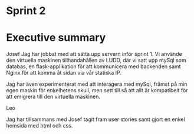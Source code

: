 # Sprint 2
# Executive summary
Josef
Jag har jobbat med att sätta upp servern inför sprint 1. Vi använde den virtuella maskinen tillhandahållen av LUDD, där vi satt upp mySql som databas, en flask-applikation för att kommunicera med backenden samt Nginx för att komma åt sidan via vår statiska IP.

Jag har även experimenterat med att interagera med mySql, främst på min egen maskin för enkelhetens skull, men sett till så att allt är kompatibelt för att emigrera till den virtuella maskinen.

Leo

Jag har tillsammans med Josef tagit fram user stories samt gjort en enkel hemsida med html och css. 
